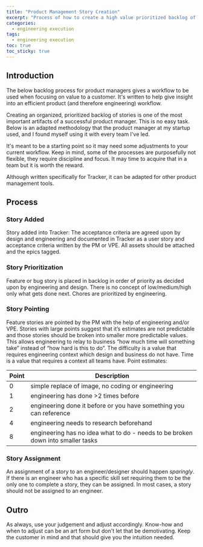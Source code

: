 ```yaml
---
title: "Product Management Story Creation" 
excerpt: "Process of how to create a high value prioritized backlog of understandable stories "
categories:
  - engineering execution
tags:
  - engineering execution
toc: true
toc_sticky: true
---
```

## Introduction
The below backlog process for product managers gives a workflow to be used when focusing on value to a customer. It's written to help give insight into an efficient product (and therefore engineering) workflow.

Creating an organized, prioritized backlog of stories is one of the most important artifacts of a successful product manager. This is no easy task. Below is an adapted methodology that the product manager at my startup used, and I found myself using it with every team I've led.

It's meant to be a starting point so it may need some adjustments to your current workflow. Keep in mind, some of the processes are purposefully not flexible, they require discipline and focus. It may time to acquire that in a team but it is worth the reward.

Although written specifically for Tracker, it can be adapted for other product management tools.

## Process
### Story Added
Story added into Tracker: The acceptance criteria are agreed upon by design and engineering and documented in Tracker as a user story and acceptance criteria written by the PM or VPE. All assets should be attached and the epics tagged.

### Story Prioritization
Feature or bug story is placed in backlog in order of priority as decided upon by engineering and design. There is no concept of low/medium/high only what gets done next. Chores are prioritized by engineering.

### Story Pointing
Feature stories are pointed by the PM with the help of engineering and/or VPE. Stories with large points suggest that it’s estimates are not predictable and those stories should be broken into smaller more predictable values. This allows engineering to relay to business “how much time will something take” instead of “how hard is this to do”. The difficulty is a value that requires engineering context which design and business do not have. Time is a value that requires a context all teams have. 
Point estimates:

Point|Description
---|----
0 | simple replace of image, no coding or engineering
1| engineering has done >2 times before
2|engineering done it before or you have something you can reference
4|engineering needs to research beforehand
8|engineering has no idea what to do - needs to be broken down into smaller tasks

### Story Assignment
An assignment of a story to an engineer/designer should happen *sparingly*. If there is an engineer who has a specific skill set requiring them to be the only one to complete a story, they can be assigned. In most cases, a story should not be assigned to an engineer.

## Outro
As always, use your judgement and adjust accordingly. Know-how and when to adjust can be an art form but don't let that be demotivating. Keep the customer in mind and that should give you the intuition needed.